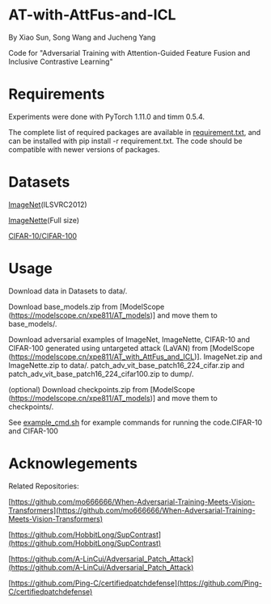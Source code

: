 # AT-with-AttFus-and-ICL
By Xiao Sun, Song Wang and Jucheng Yang

Code for "Adversarial Training with Attention-Guided Feature Fusion and Inclusive Contrastive Learning"

# Requirements
Experiments were done with PyTorch 1.11.0 and timm 0.5.4. 

The complete list of required packages are available in [requirement.txt](requirement.txt), and can be installed with pip install -r requirement.txt. The code should be compatible with newer versions of packages. 

# Datasets
[ImageNet](https://image-net.org/download.php)(ILSVRC2012) 

[ImageNette](https://s3.amazonaws.com/fast-ai-imageclas/imagenette2.tgz)(Full size) 

[CIFAR-10/CIFAR-100](https://www.cs.toronto.edu/~kriz/cifar.html)

# Usage
Download data in Datasets to data/.

Download base_models.zip from [ModelScope (https://modelscope.cn/xpe811/AT_models)] and move them to base_models/.

Download adversarial examples of ImageNet, ImageNette, CIFAR-10 and CIFAR-100 generated using untargeted attack (LaVAN) from [ModelScope (https://modelscope.cn/xpe811/AT_with_AttFus_and_ICL)].
ImageNet.zip and ImageNette.zip to data/.
patch_adv_vit_base_patch16_224_cifar.zip and patch_adv_vit_base_patch16_224_cifar100.zip to dump/.

(optional) Download checkpoints.zip from [ModelScope (https://modelscope.cn/xpe811/AT_models)] and move them to checkpoints/.

See [example_cmd.sh](example_cmd.sh) for example commands for running the code.CIFAR-10 and CIFAR-100

# Acknowlegements
Related Repositories:

[https://github.com/mo666666/When-Adversarial-Training-Meets-Vision-Transformers](https://github.com/mo666666/When-Adversarial-Training-Meets-Vision-Transformers)

[https://github.com/HobbitLong/SupContrast](https://github.com/HobbitLong/SupContrast)

[https://github.com/A-LinCui/Adversarial_Patch_Attack](https://github.com/A-LinCui/Adversarial_Patch_Attack)

[https://github.com/Ping-C/certifiedpatchdefense](https://github.com/Ping-C/certifiedpatchdefense)
